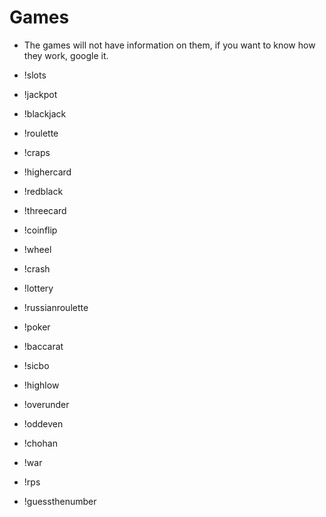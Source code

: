 # **Games**

 - The games will not have information on them, if you want to know how they work, google it.

 - !slots
 - !jackpot
 - !blackjack
 - !roulette
 - !craps
 - !highercard
 - !redblack
 - !threecard
 - !coinflip
 - !wheel
 - !crash
 - !lottery
 - !russianroulette
 - !poker
 - !baccarat
 - !sicbo
 - !highlow
 - !overunder
 - !oddeven
 - !chohan
 - !war
 - !rps
 - !guessthenumber

